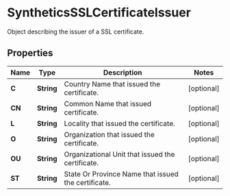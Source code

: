 # SyntheticsSSLCertificateIssuer

Object describing the issuer of a SSL certificate.

## Properties

| Name   | Type       | Description                                         | Notes      |
| ------ | ---------- | --------------------------------------------------- | ---------- |
| **C**  | **String** | Country Name that issued the certificate.           | [optional] |
| **CN** | **String** | Common Name that issued certificate.                | [optional] |
| **L**  | **String** | Locality that issued the certificate.               | [optional] |
| **O**  | **String** | Organization that issued the certificate.           | [optional] |
| **OU** | **String** | Organizational Unit that issued the certificate.    | [optional] |
| **ST** | **String** | State Or Province Name that issued the certificate. | [optional] |
